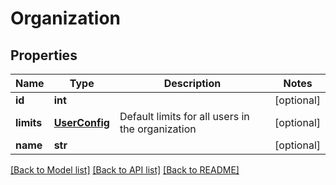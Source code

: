 # Organization

## Properties
Name | Type | Description | Notes
------------ | ------------- | ------------- | -------------
**id** | **int** |  | [optional] 
**limits** | [**UserConfig**](UserConfig.md) | Default limits for all users in the organization | [optional] 
**name** | **str** |  | [optional] 

[[Back to Model list]](../README.md#documentation-for-models) [[Back to API list]](../README.md#documentation-for-api-endpoints) [[Back to README]](../README.md)


